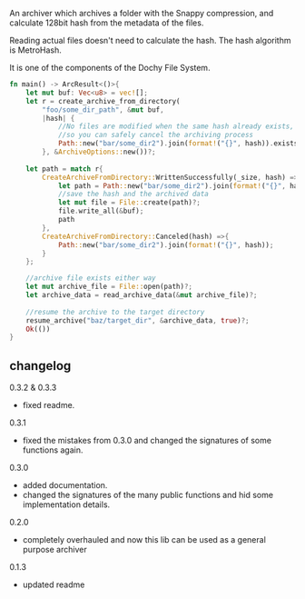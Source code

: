 An archiver which archives a folder with the Snappy compression, 
and calculate 128bit hash from the metadata of the files.

Reading actual files doesn't need to calculate the hash. The hash algorithm is MetroHash.

It is one of the components of the Dochy File System.

```Rust
fn main() -> ArcResult<()>{
    let mut buf: Vec<u8> = vec![];
    let r = create_archive_from_directory(
        "foo/some_dir_path", &mut buf,
        |hash| {
            //No files are modified when the same hash already exists,
            //so you can safely cancel the archiving process
            Path::new("bar/some_dir2").join(format!("{}", hash)).exists()
        }, &ArchiveOptions::new())?;
    
    let path = match r{
        CreateArchiveFromDirectory::WrittenSuccessfully(_size, hash) =>{
            let path = Path::new("bar/some_dir2").join(format!("{}", hash));
            //save the hash and the archived data
            let mut file = File::create(path)?;
            file.write_all(&buf);
            path
        },
        CreateArchiveFromDirectory::Canceled(hash) =>{
            Path::new("bar/some_dir2").join(format!("{}", hash));
        }
    };

    //archive file exists either way
    let mut archive_file = File::open(path)?;
    let archive_data = read_archive_data(&mut archive_file)?;
    
    //resume the archive to the target directory
    resume_archive("baz/target_dir", &archive_data, true)?;
    Ok(())
}
```

## changelog

0.3.2 & 0.3.3
- fixed readme.

0.3.1
- fixed the mistakes from 0.3.0 and changed the signatures of some functions again.

0.3.0
- added documentation.
- changed the signatures of the many public functions and hid some implementation details.

0.2.0
- completely overhauled and now this lib can be used as a general purpose archiver

0.1.3
- updated readme

